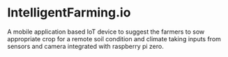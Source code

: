 # IntelligentFarming.io
A mobile application based IoT device to suggest the farmers to sow appropriate crop for a remote soil condition and climate taking inputs from sensors and camera integrated with raspberry pi zero.
